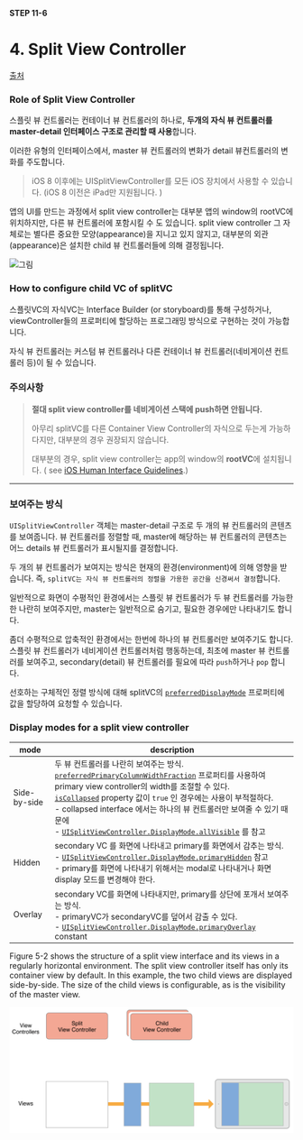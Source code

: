 **STEP 11-6**



# 4. Split View Controller

[출처](https://developer.apple.com/documentation/uikit/uisplitviewcontroller)

### Role of Split View Controller

스플릿 뷰 컨트롤러는 컨테이너 뷰 컨트롤러의 하나로, **두개의 자식 뷰 컨트롤러를 master-detail 인터페이스 구조로 관리할 때 사용**합니다.

이러한 유형의 인터페이스에서, master 뷰 컨트롤러의 변화가 detail 뷰컨트롤러의 변화를 주도합니다. 

> iOS 8 이후에는 UISplitViewController를 모든 iOS 장치에서 사용할 수 있습니다. (iOS 8 이전은 iPad만 지원됩니다. )

앱의 UI를 만드는 과정에서 split view controller는 대부분 앱의 window의 rootVC에 위치하지만, 다른 뷰 컨트롤러에 포함시킬 수 도 있습니다. split view controller 그 자체로는 별다른 중요한 모양(appearance)을 지니고 있지 않지고, 대부분의 외관(appearance)은 설치한 child 뷰 컨트롤러들에 의해 결정됩니다. 

![그림](/Users/hw/CodeSquard/swift-photoframe/images/step6/splitViewController2.png)

### **How to configure child VC of splitVC**

스플릿VC의 자식VC는 Interface Builder (or storyboard)를 통해 구성하거나, viewController들의 프로퍼티에 할당하는 프로그래밍 방식으로  구현하는 것이 가능합니다. 

자식 뷰 컨트롤러는 커스텀 뷰 컨트롤러나 다른 컨테이너 뷰 컨트롤러(네비게이션 컨트롤러 등)이 될 수 있습니다.



### 주의사항 

> **절대 split view controller를 네비게이션 스택에 push하면 안됩니다.** 
>
> 아무리 splitVC를 다른 Container View Controller의 자식으로 두는게 가능하다지만, 대부분의 경우 권장되지 않습니다.
>
> 대부분의 경우, split view controller는 app의 window의 **rootVC**에 설치됩니다. ( see [iOS Human Interface Guidelines](https://developer.apple.com/ios/human-interface-guidelines/).)

----



### 보여주는 방식 

 `UISplitViewController` 객체는 master-detail 구조로 두 개의 뷰 컨트롤러의 콘텐츠를 보여줍니다.  뷰 컨트롤러를 정렬할 때, master에 해당하는 뷰 컨트롤러의 콘텐츠는 어느 details 뷰 컨트롤러가 표시될지를 결정합니다.

  두 개의 뷰 컨트롤러가 보여지는 방식은 현재의 환경(environment)에 의해 영향을 받습니다. 즉, `splitVC는 자식 뷰 컨트롤러의 정렬을 가용한 공간을 신경써서 결정`합니다.  

 일반적으로 화면이 수평적인 환경에서는 스플릿 뷰 컨트롤러가 두 뷰 컨트롤러를 가능한한 나란히 보여주지만, master는 일반적으로 숨기고, 필요한 경우에만 나타내기도 합니다. 

 좀더 수평적으로 압축적인 환경에서는 한번에 하나의 뷰 컨트롤러만 보여주기도 합니다. 스플릿 뷰 컨트롤러가 네비게이션 컨트롤러처럼 행동하는데, 최초에 master 뷰 컨트롤러를 보여주고, secondary(detail) 뷰 컨트롤러를 필요에 따라 `push`하거나 `pop` 합니다.

 선호하는 구체적인 정렬 방식에 대해 splitVC의  [`preferredDisplayMode`](https://developer.apple.com/documentation/uikit/uisplitviewcontroller/1623170-preferreddisplaymode)  프로퍼티에 값을 할당하여 요청할 수 있습니다.



### Display modes for a split view controller



| mode         | description                                                  |
| ------------ | ------------------------------------------------------------ |
| Side-by-side | 두 뷰 컨트롤러를 나란히 보여주는 방식. <br/> [`preferredPrimaryColumnWidthFraction`](https://developer.apple.com/documentation/uikit/uisplitviewcontroller/1623183-preferredprimarycolumnwidthfract) 프로퍼티를 사용하여 primary view controller의 width를 조절할 수 있다.<br />[`isCollapsed`](https://developer.apple.com/documentation/uikit/uisplitviewcontroller/1623185-iscollapsed) property 값이 `true` 인 경우에는 사용이 부적절하다.<br />  - collapsed interface 에서는 하나의 뷰 컨트롤러만 보여줄 수 있기 때문에<br /> - [`UISplitViewController.DisplayMode.allVisible`](https://developer.apple.com/documentation/uikit/uisplitviewcontroller/displaymode/allvisible) 를 참고 |
| Hidden       | secondary VC 를 화면에 나타내고 primary를 화면에서 감추는 방식. <br /> - [`UISplitViewController.DisplayMode.primaryHidden`](https://developer.apple.com/documentation/uikit/uisplitviewcontroller/displaymode/primaryhidden) 참고<br />- primary를 화면에 나타내기 위해서는 modal로 나타내거나 화면 display 모드를 변경해야 한다. |
| Overlay      | secondary VC를 화면에 나타내지만, primary를 상단에 포개서 보여주는 방식.<br />- primaryVC가 secondaryVC를 덮어서 감출 수 있다.<br />- [`UISplitViewController.DisplayMode.primaryOverlay`](https://developer.apple.com/documentation/uikit/uisplitviewcontroller/displaymode/primaryoverlay) constant |



Figure 5-2 shows the structure of a split view interface and its views in a regularly horizontal environment. The split view controller itself has only its container view by default. In this example, the two child views are displayed side-by-side. The size of the child views is configurable, as is the visibility of the master view.

![Figure 5-2 ](./images/step6/splitViewContainer1.png)



